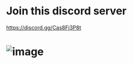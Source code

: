 # Join this discord server
https://discord.gg/Cas8Fj3P8t
# ![image](https://github.com/Stoltdansker/Void-Webhook/blob/main/unknown.PNG?raw=true)
